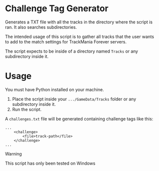 # Challenge Tag Generator

Generates a TXT file with all the tracks in the directory where the script is ran. It also searches subdirectories.

The intended usage of this script is to gather all tracks that the user wants to add to the match settings for TrackMania Forever servers.

The script expects to be inside of a directory named `Tracks` or any subdirectory inside it.

# Usage

You must have Python installed on your machine.

1. Place the script inside your `.../GameData/Tracks` folder or any subdirectory inside it.
2. Run the script.

A `challenges.txt` file will be generated containing challenge tags like this:

```
...
    <challenge>
        <file>track-path</file>
    </challenge>
...
```

>[!warning]
>This script has only been tested on Windows